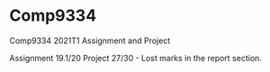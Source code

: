 # Comp9334
Comp9334 2021T1 Assignment and Project 

Assignment 19.1/20
Project 27/30 - Lost marks in the report section.
